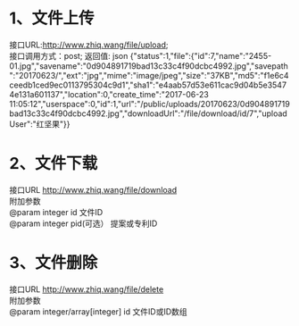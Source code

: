 # 1、文件上传
接口URL:http://www.zhiq.wang/file/upload;  
接口调用方式：post; 
返回值: json {"status":1,"file":{"id":7,"name":"2455-01.jpg","savename":"0d904891719bad13c33c4f90dcbc4992.jpg","savepath":"20170623\/","ext":"jpg","mime":"image\/jpeg","size":"37KB","md5":"f1e6c4ceedb1ced9ec0113795304c9d1","sha1":"e4aab57d53e611cac9d04b5e35474e131a601137","location":0,"create_time":"2017-06-23 11:05:12","userspace":0,"id":1,"url":"\/public\/uploads\/20170623\/0d904891719bad13c33c4f90dcbc4992.jpg","downloadUrl":"\/file\/download\/id\/7","uploadUser":"红坚果"}}

# 2、文件下载
接口URL http://www.zhiq.wang/file/download  
附加参数  
@param integer id 文件ID  
@param integer pid(可选） 提案或专利ID  

# 3、文件删除
接口URL http://www.zhiq.wang/file/delete  
附加参数  
@param integer/array[integer] id 文件ID或ID数组  

